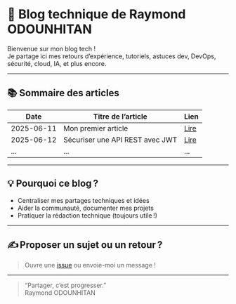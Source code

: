# 📝 Blog technique de Raymond ODOUNHITAN

Bienvenue sur mon blog tech !  
Je partage ici mes retours d’expérience, tutoriels, astuces dev, DevOps, sécurité, cloud, IA, et plus encore.

---

## 📚 Sommaire des articles

| Date       | Titre de l’article                      | Lien                                 |
|------------|-----------------------------------------|--------------------------------------|
| 2025-06-11 | Mon premier article                     | [Lire](posts/2025-06-11-premier-article.md) |
| 2025-06-12 | Sécuriser une API REST avec JWT         | [Lire](posts/2025-06-12-securite-web.md)   |
| ...        | ...                                     | ...                                  |

---

## 💡 Pourquoi ce blog ?

- Centraliser mes partages techniques et idées
- Aider la communauté, documenter mes projets
- Pratiquer la rédaction technique (toujours utile !)

---

## ✍️ Proposer un sujet ou un retour ?

> Ouvre une [issue](https://github.com/raymond-odounhitan2000/blog/issues) ou envoie-moi un message !

---

> “Partager, c’est progresser.”  
> Raymond ODOUNHITAN
